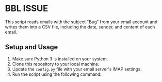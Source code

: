 # BBL ISSUE

This script reads emails with the subject "Bug" from your email account and writes them into a CSV file, including the date, sender, and content of each email.

## Setup and Usage

1. Make sure Python 3 is installed on your system.
2. Clone this repository to your local machine.
3. Update the `config.py` file with your email server's IMAP settings.
4. Run the script using the following command:
